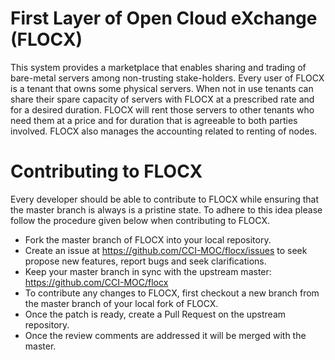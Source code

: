 # First Layer of Open Cloud eXchange (FLOCX)
This system provides a marketplace that enables sharing and trading of bare-metal servers among non-trusting stake-holders. Every user of FLOCX is a tenant that owns some physical servers.
When not in use tenants can share their spare capacity of servers with FLOCX at a prescribed rate and for a desired duration. 
FLOCX will rent those servers to other tenants who need them at a price and for duration that is agreeable to both parties involved. 
FLOCX also manages the accounting related to renting of nodes. 

# Contributing to FLOCX
Every developer should be able to contribute to FLOCX while ensuring that the master branch is always is a pristine state.
To adhere to this idea please follow the procedure given below when contributing to FLOCX.
* Fork the master branch of FLOCX into your local repository.
* Create an issue at https://github.com/CCI-MOC/flocx/issues to seek propose new features, report bugs and seek clarifications.
* Keep your master branch in sync with the upstream master: https://github.com/CCI-MOC/flocx
* To contribute any changes to FLOCX, first checkout a new branch from the master branch of your local fork of FLOCX.
* Once the patch is ready, create a Pull Request on the upstream repository. 
* Once the review comments are addressed it will be merged with the master.

